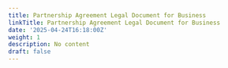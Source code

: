 ```yaml
---
title: Partnership Agreement Legal Document for Business
linkTitle: Partnership Agreement Legal Document for Business
date: '2025-04-24T16:18:00Z'
weight: 1
description: No content
draft: false
---
```




